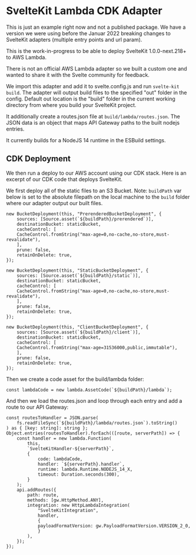 # SvelteKit Lambda CDK Adapter

This is just an example right now and not a published package. We have a version we were using before the Januar 2022 breaking changes to SvelteKit adapters (multiple entry points and url param).

This is the work-in-progress to be able to deploy SvelteKit 1.0.0-next.218+ to AWS Lambda.

There is not an official AWS Lambda adapter so we built a custom one and wanted to share it with the Svelte community for feedback.

We import this adapter and add it to svelte.config.js and run `svelte-kit build`. The adapter will output build files to the specified "out" folder in the config. Default out location is the "build" folder in the current working directory from where you build your SvelteKit project.

It additionally create a routes.json file at `build/lambda/routes.json`. The JSON data is an object that maps API Gateway paths to the built nodejs entries.

It currently builds for a NodeJS 14 runtime in the ESBuild settings.

## CDK Deployment ##

We then run a deploy to our AWS account using our CDK stack. Here is an excerpt of our CDK code that deploys SvelteKit.

We first deploy all of the static files to an S3 Bucket. Note: `buildPath` var below is set to the absolute filepath on the local machine to the `build` folder where our adapter output our built files.

```
new BucketDeployment(this, "PrerenderedBucketDeployment", {
    sources: [Source.asset(`${buildPath}/prerendered`)],
    destinationBucket: staticBucket,
    cacheControl: [
    CacheControl.fromString("max-age=0,no-cache,no-store,must-revalidate"),
    ],
    prune: false,
    retainOnDelete: true,
});

new BucketDeployment(this, "StaticBucketDeployment", {
    sources: [Source.asset(`${buildPath}/static`)],
    destinationBucket: staticBucket,
    cacheControl: [
    CacheControl.fromString("max-age=0,no-cache,no-store,must-revalidate"),
    ],
    prune: false,
    retainOnDelete: true,
});

new BucketDeployment(this, "ClientBucketDeployment", {
    sources: [Source.asset(`${buildPath}/client`)],
    destinationBucket: staticBucket,
    cacheControl: [
    CacheControl.fromString("max-age=31536000,public,immutable"),
    ],
    prune: false,
    retainOnDelete: true,
});
```


Then we create a code asset for the build/lambda folder:
```
const lambdaCode = new lambda.AssetCode(`${buildPath}/lambda`);
```

And then we load the routes.json and loop through each entry and add a route to our API Gateway:

```
const routesToHandler = JSON.parse(
    fs.readFileSync(`${buildPath}/lambda/routes.json`).toString()
) as { [key: string]: string };
Object.entries(routesToHandler).forEach(([route, serverPath]) => {
    const handler = new lambda.Function(
        this,
        `SvelteKitHandler-${serverPath}`,
        {
            code: lambdaCode,
            handler: `${serverPath}.handler`,
            runtime: lambda.Runtime.NODEJS_14_X,
            timeout: Duration.seconds(300),
        }
    );
    api.addRoutes({
        path: route,
        methods: [gw.HttpMethod.ANY],
        integration: new HttpLambdaIntegration(
            "SvelteKitIntegration",
            handler,
            {
            payloadFormatVersion: gw.PayloadFormatVersion.VERSION_2_0,
            }
        ),
    });
});

